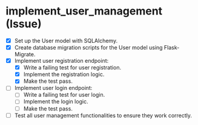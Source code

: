 # implement_user_management (Issue)

- [x] Set up the User model with SQLAlchemy.
- [x] Create database migration scripts for the User model using Flask-Migrate.
- [x] Implement user registration endpoint:
  - [x] Write a failing test for user registration.
  - [x] Implement the registration logic.
  - [x] Make the test pass.
- [ ] Implement user login endpoint:
  - [ ] Write a failing test for user login.
  - [ ] Implement the login logic.
  - [ ] Make the test pass.
- [ ] Test all user management functionalities to ensure they work correctly.

